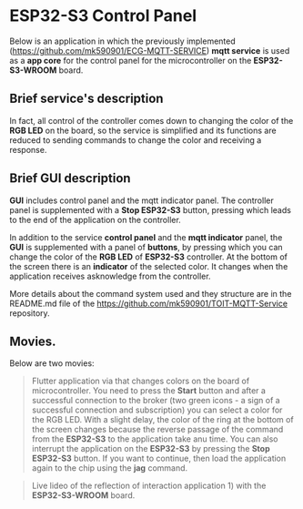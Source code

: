# ESP32-S3 Control Panel

Below is an application in which the previously implemented (https://github.com/mk590901/ECG-MQTT-SERVICE) __mqtt service__ is used as a __app core__ for the control panel for the microcontroller on the __ESP32-S3-WROOM__ board.

## Brief service's description

In fact, all control of the controller comes down to changing the color of the __RGB LED__ on the board, so the service is simplified and its functions are reduced to sending commands to change the color and receiving a response.

## Brief GUI description

__GUI__ includes control panel and the mqtt indicator panel. The controller panel is supplemented with a __Stop ESP32-S3__ button, pressing which leads to the end of the application on the controller.

In addition to the service __control panel__ and the __mqtt indicator__ panel, the __GUI__ is supplemented with a panel of __buttons__, by pressing which you can change the color of the __RGB LED__ of __ESP32-S3__ controller. At the bottom of the screen there is an __indicator__ of the selected color. It changes when the application receives asknowledge from the controller.

More details about the command system used and they structure are in the README.md file of the https://github.com/mk590901/TOIT-MQTT-Service repository.

## Movies.

Below are two movies:

> Flutter application via that changes colors on the board of microcontroller. You need to press the __Start__ button and after a successful connection to the broker (two green icons - a sign of a successful connection and subscription) you can select a color for the RGB LED. With a slight delay, the color of the ring at the bottom of the screen changes because the reverse passage of the command from the __ESP32-S3__ to the application take anu time. You can also interrupt the application on the __ESP32-S3__ by pressing the __Stop ESP32-S3__ button. If you want to continue, then load the application again to the chip using the __jag__ command.

> Live lideo of the  reflection of interaction application 1) with the __ESP32-S3-WROOM__ board.

